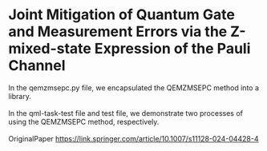 # Joint Mitigation of Quantum Gate and Measurement Errors via the Z-mixed-state Expression of the Pauli Channel
In the qemzmsepc.py file, we encapsulated the QEMZMSEPC method into a library. <br> <br>
In the qml-task-test file and test file, we demonstrate two processes of using the QEMZMSEPC method, respectively. <br> <br>
OriginalPaper https://link.springer.com/article/10.1007/s11128-024-04428-4

